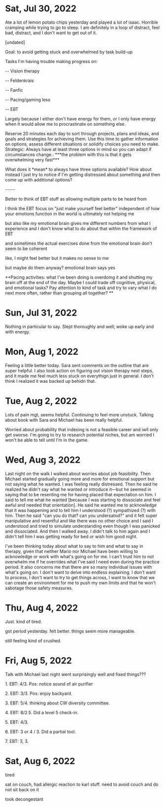 # Sat, Jul 30, 2022

Ate a lot of lemon potato chips yesterday and played a lot of isaac. Horrible cramping while trying to go to sleep. I am definitely in a loop of distract, feel bad, distract, and I don't want to get out of it.

\[undated\]

Goal: to avoid getting stuck and overwhelmed by task build-up

Tasks I'm having trouble making progress on:

\-\- Vision therapy

\-\- Feldenkrais

\-\- Fanfic

\-\- Pacing/gaming less

\-\- EBT

Largely because I either don't have energy for them, or I only have energy when it would allow me to procrastinate on something else.

Reserve 20 minutes each day to sort through projects, plans and ideas, and goals and strategies for achieving them. Use this time to gather information on options, assess different situations or solidify choices you need to make. Strategic: Always have at least three options in mind so you can adapt if circumstances change.: \*\*\*the problem with this is that it gets overwhelming very fast\*\*\*

What does it \*mean\* to always have three options available? How about instead I just try to notice if I'm getting distressed about something and then come up with additional options?

\-\-\-\-\-

Better to think of EBT stuff as allowing multiple parts to be heard from

I think the EBT focus on "just make yourself feel better" independent of how your emotions function in the world is ultimately not helping me

but also like my emotional brain gives me different numbers from what I experience and I don't know what to do about that within the framework of EBT

and sometimes the actual exercises done from the emotional brain don't seem to be coherent

like, I might feel better but it makes no sense to me

but maybe do them anyway? emotional brain says yes

\*\*Pacing activities: what I've been doing is overdoing it and shutting my brain off at the end of the day. Maybe I could trade off cognitive, physical, and emotional tasks? Pay attention to kind of task and try to vary what I do next more often, rather than grouping all together? \*\*

# Sun, Jul 31, 2022

Nothing in particular to say. Slept thoroughly and well; woke up early and with energy.

# Mon, Aug 1, 2022

Feeling a little better today. Sara sent comments on the outline that are super helpful. I also took action on figuring out vision therapy next steps, and it made me feel much less stuck on everythign just in general. I don't think I realized it was backed up behidn that.

# Tue, Aug 2, 2022

Lots of pain mgt, seems helpful. Continuing to feel more unstuck. Talking about book with Sara and Michael has been really helpful.

Worried about probability that indexing is not a feasible career and iwll only get sworse. I'm going to try to research potential niches, but am worried I won't be able to tell until I'm in the game.

# Wed, Aug 3, 2022

Last night on the walk I walked about worries about job feasibility. Then Michael started gradually going more and more for emotional support but not saying what he wanted. I was feeling really distressed. Then he said he realized he didn't say what he wanted or introduce it—but he seemed in saying that to be resenting me for having placed that expectation on him. I said to tell me what he wanted \[because I was starting to dissociate and feel awful and needed that orientation\]. He said he wanted me to acknowledge that it was happening and to tell him I understood (?) sympathized (?) with him. Then he said "can you do that? can you undersatnd?" and it felt super manipulative and resentful and like there was no other choice and I said I understood and tried to simulate understanding even though I was panicked and dissociated. And then I walked away. I didn't talk to him again and I didn't tell him I was getting ready for bed or wish him good night.

I've been thinking today about what to say to him and what to say in therapy, given that neither Mario nor Michael have been willing to acknowledge or work with what's going on for me. I can't trust him to not overwhelm me if he overrides what I've said I need even during the practice period. It also concerns me that there are so many individual issues with what's going on. I don't want to delve into endless explaining. I don't want to process, I don't want to try to get things across, I want to know that we can create an environment for me to push my own limits and that he won't sabotage those safety measures.

# Thu, Aug 4, 2022

Just. kind of tired.

got period yesterday. felt better. things seem more manageable.

still feeling kind of crushed.

# Fri, Aug 5, 2022

Talk with Michael last night went surprisingly well and fixed things???

1\. EBT: 4/3. Pos: notice sound of air purifier

2\. EBT: 3/3. Pos: enjoy backyard.

3\. EBT: 5/4. thinking about CW diversity committee.

4\. EBT: 8/2.5. Did a level 5 check-in.

5\. EBT: 4/3.

6\. EBT: 3 or 4 / 3. Did a partial tool.

7\. EBT: 3, 3.

# Sat, Aug 6, 2022

tired

sat on couch, had allergic reaction to karl stuff. need to avoid couch and do not sit back on it

took decongestant